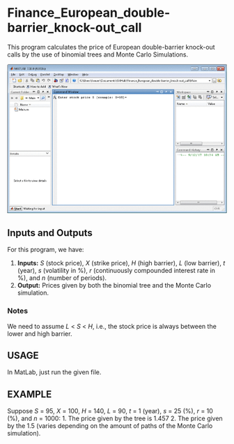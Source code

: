 # Finance_European_double-barrier_knock-out_call

This program calculates the price of European double-barrier knock-out calls by the use of binomial trees and Monte Carlo Simulations.

![demo](/images/demo.gif)

## Inputs and Outputs

For this program, we have:
1. **Inputs:** *S* (stock price), *X* (strike price), *H* (high barrier), *L* (low barrier), *t* (year), *s* (volatility in %), *r* (continuously compounded interest rate in %), and *n* (number of periods). 
2. **Output:** Prices given by both the binomial tree and the Monte Carlo simulation.

### Notes

We need to assume *L* < *S* < *H*, i.e., the stock price is always between the lower and high barrier.

## USAGE
In MatLab, just run the given file.

## EXAMPLE
Suppose *S* = 95, *X* = 100, *H* = 140, *L* = 90, *t* = 1 (year), *s* = 25 (%), *r* = 10 (%), and *n* = 1000:
	1. The price given by the tree is 1.457
	2. The price given by the 1.5 (varies depending on the amount of paths of the Monte Carlo simulation).
